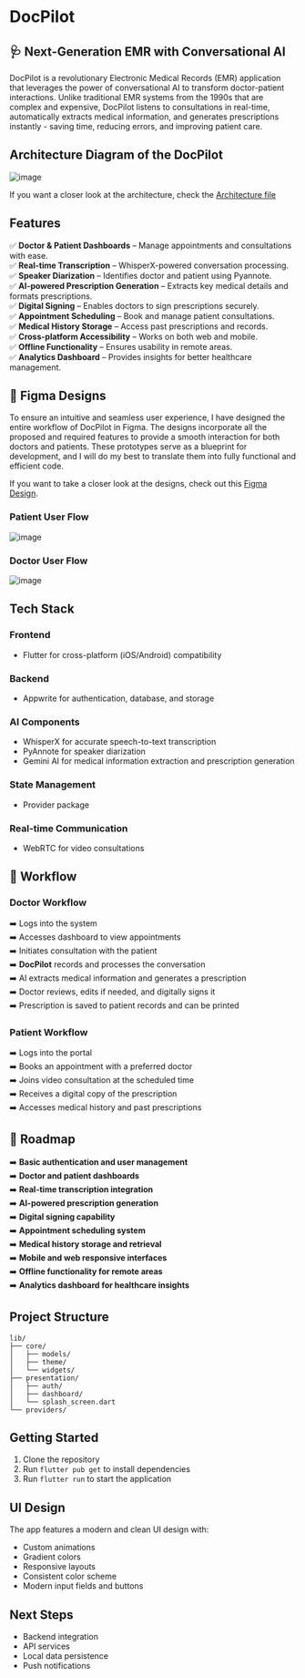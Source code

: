 # DocPilot

## 🩺 Next-Generation EMR with Conversational AI
DocPilot is a revolutionary Electronic Medical Records (EMR) application that leverages the power of conversational AI to transform doctor-patient interactions. Unlike traditional EMR systems from the 1990s that are complex and expensive, DocPilot listens to consultations in real-time, automatically extracts medical information, and generates prescriptions instantly - saving time, reducing errors, and improving patient care.

## Architecture Diagram of the DocPilot

![image](https://github.com/user-attachments/assets/229555c2-a60c-4906-ba48-cb1d6d62ec77)


If you want a closer look at the architecture, check the [Architecture file](https://app.eraser.io/workspace/v3JYYLaQzkBurIUdBMqN?origin=share) 



## **Features**  
✅ **Doctor & Patient Dashboards** – Manage appointments and consultations with ease.  
✅ **Real-time Transcription** – WhisperX-powered conversation processing.  
✅ **Speaker Diarization** – Identifies doctor and patient using Pyannote.  
✅ **AI-powered Prescription Generation** – Extracts key medical details and formats prescriptions.  
✅ **Digital Signing** – Enables doctors to sign prescriptions securely.  
✅ **Appointment Scheduling** – Book and manage patient consultations.  
✅ **Medical History Storage** – Access past prescriptions and records.  
✅ **Cross-platform Accessibility** – Works on both web and mobile.  
✅ **Offline Functionality** – Ensures usability in remote areas.  
✅ **Analytics Dashboard** – Provides insights for better healthcare management.  


## 🎨 Figma Designs

To ensure an intuitive and seamless user experience, I have designed the entire workflow of DocPilot in Figma. The designs incorporate all the proposed and required features to provide a smooth interaction for both doctors and patients. These prototypes serve as a blueprint for development, and I will do my best to translate them into fully functional and efficient code.

If you want to take a closer look at the designs, check out this [Figma Design](https://www.figma.com/design/MMwaRW41sXn69AIrelM60R/DocPilot_?node-id=0-1&t=8qvTywXeZKf744eX-1).

### Patient User Flow

![image](https://github.com/user-attachments/assets/574377d6-06d6-446c-8f2a-ae12ded061fb)

### Doctor User Flow

![image](https://github.com/user-attachments/assets/64b71fcb-201b-4c25-9d03-ed70fb1a7bc1)


## Tech Stack

### Frontend
- Flutter for cross-platform (iOS/Android) compatibility

### Backend
- Appwrite for authentication, database, and storage

### AI Components
- WhisperX for accurate speech-to-text transcription
- PyAnnote for speaker diarization
- Gemini AI for medical information extraction and prescription generation

### State Management
- Provider package

### Real-time Communication
- WebRTC for video consultations


## **🔄 Workflow**  

### **Doctor Workflow**  
➡️ Logs into the system  
➡️ Accesses dashboard to view appointments  
➡️ Initiates consultation with the patient  
➡️ **DocPilot** records and processes the conversation  
➡️ AI extracts medical information and generates a prescription  
➡️ Doctor reviews, edits if needed, and digitally signs it  
➡️ Prescription is saved to patient records and can be printed  

### **Patient Workflow**  
➡️ Logs into the portal  
➡️ Books an appointment with a preferred doctor  
➡️ Joins video consultation at the scheduled time  
➡️ Receives a digital copy of the prescription  
➡️ Accesses medical history and past prescriptions 



## **📌 Roadmap**  
➡️ **Basic authentication and user management**  
➡️ **Doctor and patient dashboards**  
➡️ **Real-time transcription integration**  
➡️ **AI-powered prescription generation**  
➡️ **Digital signing capability**  
➡️ **Appointment scheduling system**  
➡️ **Medical history storage and retrieval**  
➡️ **Mobile and web responsive interfaces**  
➡️ **Offline functionality for remote areas**  
➡️ **Analytics dashboard for healthcare insights**  


## Project Structure

```
lib/
├── core/
│   ├── models/
│   ├── theme/
│   └── widgets/
├── presentation/
│   ├── auth/
│   ├── dashboard/
│   └── splash_screen.dart
└── providers/
```

## Getting Started

1. Clone the repository
2. Run `flutter pub get` to install dependencies
3. Run `flutter run` to start the application

## UI Design

The app features a modern and clean UI design with:

- Custom animations
- Gradient colors
- Responsive layouts
- Consistent color scheme
- Modern input fields and buttons

## Next Steps

- Backend integration
- API services
- Local data persistence
- Push notifications 
